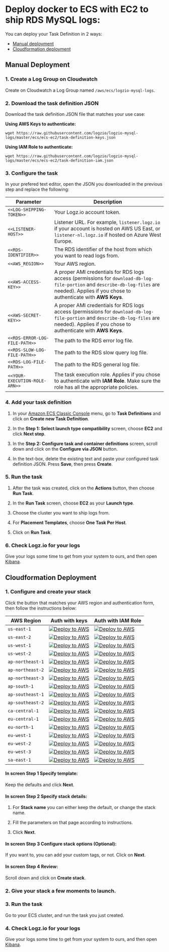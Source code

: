 # Deploy docker to ECS with EC2 to ship RDS MySQL logs:

You can deploy your Task Definition in 2 ways:
- [Manual deployment](#Manual-deployment)
- [Cloudformation deployment](#Cloudformation-deployment)

## Manual Deployment

### 1. Create a Log Group on Cloudwatch

Create on Cloudwatch a Log Group named `/aws/ecs/logzio-mysql-logs`.

### 2. Download the task definition JSON

Download the task definition JSON file that matches your use case:

**Using AWS Keys to authenticate:**

```shell
wget https://raw.githubusercontent.com/logzio/logzio-mysql-logs/master/ecs/ecs-ec2/task-definition-keys.json
```

**Using IAM Role to authenticate:**

```shell
wget https://raw.githubusercontent.com/logzio/logzio-mysql-logs/master/ecs/ecs-ec2/task-definition-iam.json
```

### 3. Configure the task

In your prefered text editor, open the JSON you downloaded in the previous step and replace the following:

| Parameter | Description |
|---|---|
| `<<LOG-SHIPPING-TOKEN>>` | Your Logz.io account token. |
| `<<LISTENER-HOST>>` | Listener URL. For example, `listener.logz.io` if your account is hosted on AWS US East, or `listener-nl.logz.io` if hosted on Azure West Europe. |
| `<<RDS-IDENTIFIER>>` | The RDS identifier of the host from which you want to read logs from. |
| `<<AWS_REGION>>` | Your AWS region. |
| `<<AWS-ACCESS-KEY>>` | A proper AMI credentials for RDS logs access (permissions for `download-db-log-file-portion` and `describe-db-log-files` are needed). Applies if you chose to authenticate with **AWS Keys**. |
| `<<AWS-SECRET-KEY>>` | A proper AMI credentials for RDS logs access (permissions for `download-db-log-file-portion` and `describe-db-log-files` are needed). Applies if you chose to authenticate with **AWS Keys**. |
| `<<RDS-ERROR-LOG-FILE-PATH>>` | The path to the RDS error log file. |
| `<<RDS-SLOW-LOG-FILE-PATH>>` | The path to the RDS slow query log file. |
| `<<RDS-LOG-FILE-PATH>>` | The path to the RDS general log file. |
| `<<YOUR-EXECUTION-ROLE-ARN>>` | The task execution role. Applies if you chose to authenticate with **IAM Role**. Make sure the role has all the appropriate policies. |

### 4. Add your task definition

1. In your [Amazon ECS Classic Console](https://console.aws.amazon.com/ecs/) menu, go to **Task Definitions** and click on **Create new Task Definition**.

2. In the **Step 1: Select launch type compatibility** screen, choose **EC2** and click **Next step**.

3. In the **Step 2: Configure task and container definitions** screen, scroll down and click on the **Configure via JSON** button.

4. In the text-box, delete the existing text and paste your configured task definition JSON. Press **Save**, then press **Create**.

### 5. Run the task

1. After the task was created, click on the **Actions** button, then choose **Run Task**.

2. In the **Run Task** screen, choose **EC2** as your **Launch type**.

3. Choose the cluster you want to ship logs from.

4. For **Placement Templates**, choose **One Task Per Host**.

5. Click on **Run Task**.

### 6. Check Logz.io for your logs

Give your logs some time to get from your system to ours, and then open [Kibana](https://app.logz.io/#/dashboard/kibana).

## Cloudformation Deployment

### 1. Configure and create your stack

Click the button that matches your AWS region and authentication form, then follow the instructions below:

| AWS Region       | Auth with keys                                                                                                                                                                                                                                                                                                                                               | Auth with IAM Role                                                                                                                                                                                                                                                                                                                                          |
|------------------|--------------------------------------------------------------------------------------------------------------------------------------------------------------------------------------------------------------------------------------------------------------------------------------------------------------------------------------------------------------|-------------------------------------------------------------------------------------------------------------------------------------------------------------------------------------------------------------------------------------------------------------------------------------------------------------------------------------------------------------|
| `us-east-1`      | [![Deploy to AWS](https://dytvr9ot2sszz.cloudfront.net/logz-docs/lights/LightS-button.png)](https://console.aws.amazon.com/cloudformation/home?region=us-east-1#/stacks/create/template?templateURL=https://logzio-aws-integrations-us-east-1.s3.amazonaws.com/logzio-mysql-logs/1.0.0/ecs/ec2/sam-template-keys.yaml&stackName=logzio-mysql-logs)           | [![Deploy to AWS](https://dytvr9ot2sszz.cloudfront.net/logz-docs/lights/LightS-button.png)](https://console.aws.amazon.com/cloudformation/home?region=us-east-1#/stacks/create/template?templateURL=https://logzio-aws-integrations-us-east-1.s3.amazonaws.com/logzio-mysql-logs/1.0.0/ecs/ec2/sam-template-iam.yaml&stackName=logzio-mysql-logs)           | 
| `us-east-2`      | [![Deploy to AWS](https://dytvr9ot2sszz.cloudfront.net/logz-docs/lights/LightS-button.png)](https://console.aws.amazon.com/cloudformation/home?region=us-east-2#/stacks/create/template?templateURL=https://logzio-aws-integrations-us-east-2.s3.amazonaws.com/logzio-mysql-logs/1.0.0/ecs/ec2/sam-template-keys.yaml&stackName=logzio-mysql-logs)           | [![Deploy to AWS](https://dytvr9ot2sszz.cloudfront.net/logz-docs/lights/LightS-button.png)](https://console.aws.amazon.com/cloudformation/home?region=us-east-2#/stacks/create/template?templateURL=https://logzio-aws-integrations-us-east-2.s3.amazonaws.com/logzio-mysql-logs/1.0.0/ecs/ec2/sam-template-iam.yaml&stackName=logzio-mysql-logs)           |
| `us-west-1`      | [![Deploy to AWS](https://dytvr9ot2sszz.cloudfront.net/logz-docs/lights/LightS-button.png)](https://console.aws.amazon.com/cloudformation/home?region=us-west-1#/stacks/create/template?templateURL=https://logzio-aws-integrations-us-west-1.s3.amazonaws.com/logzio-mysql-logs/1.0.0/ecs/ec2/sam-template-keys.yaml&stackName=logzio-mysql-logs)           | [![Deploy to AWS](https://dytvr9ot2sszz.cloudfront.net/logz-docs/lights/LightS-button.png)](https://console.aws.amazon.com/cloudformation/home?region=us-west-1#/stacks/create/template?templateURL=https://logzio-aws-integrations-us-west-1.s3.amazonaws.com/logzio-mysql-logs/1.0.0/ecs/ec2/sam-template-iam.yaml&stackName=logzio-mysql-logs)           |
| `us-west-2`      | [![Deploy to AWS](https://dytvr9ot2sszz.cloudfront.net/logz-docs/lights/LightS-button.png)](https://console.aws.amazon.com/cloudformation/home?region=us-west-2#/stacks/create/template?templateURL=https://logzio-aws-integrations-us-west-2.s3.amazonaws.com/logzio-mysql-logs/1.0.0/ecs/ec2/sam-template-keys.yaml&stackName=logzio-mysql-logs)           | [![Deploy to AWS](https://dytvr9ot2sszz.cloudfront.net/logz-docs/lights/LightS-button.png)](https://console.aws.amazon.com/cloudformation/home?region=us-west-2#/stacks/create/template?templateURL=https://logzio-aws-integrations-us-west-2.s3.amazonaws.com/logzio-mysql-logs/1.0.0/ecs/ec2/sam-template-iam.yaml&stackName=logzio-mysql-logs)           |
| `ap-northeast-1` | [![Deploy to AWS](https://dytvr9ot2sszz.cloudfront.net/logz-docs/lights/LightS-button.png)](https://console.aws.amazon.com/cloudformation/home?region=ap-northeast-1#/stacks/create/template?templateURL=https://logzio-aws-integrations-ap-northeast-1.s3.amazonaws.com/logzio-mysql-logs/1.0.0/ecs/ec2/sam-template-keys.yaml&stackName=logzio-mysql-logs) | [![Deploy to AWS](https://dytvr9ot2sszz.cloudfront.net/logz-docs/lights/LightS-button.png)](https://console.aws.amazon.com/cloudformation/home?region=ap-northeast-1#/stacks/create/template?templateURL=https://logzio-aws-integrations-ap-northeast-1.s3.amazonaws.com/logzio-mysql-logs/1.0.0/ecs/ec2/sam-template-iam.yaml&stackName=logzio-mysql-logs) |
| `ap-northeast-2` | [![Deploy to AWS](https://dytvr9ot2sszz.cloudfront.net/logz-docs/lights/LightS-button.png)](https://console.aws.amazon.com/cloudformation/home?region=ap-northeast-2#/stacks/create/template?templateURL=https://logzio-aws-integrations-ap-northeast-2.s3.amazonaws.com/logzio-mysql-logs/1.0.0/ecs/ec2/sam-template-keys.yaml&stackName=logzio-mysql-logs) | [![Deploy to AWS](https://dytvr9ot2sszz.cloudfront.net/logz-docs/lights/LightS-button.png)](https://console.aws.amazon.com/cloudformation/home?region=ap-northeast-2#/stacks/create/template?templateURL=https://logzio-aws-integrations-ap-northeast-2.s3.amazonaws.com/logzio-mysql-logs/1.0.0/ecs/ec2/sam-template-iam.yaml&stackName=logzio-mysql-logs) |
| `ap-northeast-3` | [![Deploy to AWS](https://dytvr9ot2sszz.cloudfront.net/logz-docs/lights/LightS-button.png)](https://console.aws.amazon.com/cloudformation/home?region=ap-northeast-3#/stacks/create/template?templateURL=https://logzio-aws-integrations-ap-northeast-3.s3.amazonaws.com/logzio-mysql-logs/1.0.0/ecs/ec2/sam-template-keys.yaml&stackName=logzio-mysql-logs) | [![Deploy to AWS](https://dytvr9ot2sszz.cloudfront.net/logz-docs/lights/LightS-button.png)](https://console.aws.amazon.com/cloudformation/home?region=ap-northeast-3#/stacks/create/template?templateURL=https://logzio-aws-integrations-ap-northeast-3.s3.amazonaws.com/logzio-mysql-logs/1.0.0/ecs/ec2/sam-template-iam.yaml&stackName=logzio-mysql-logs) |
| `ap-south-1`     | [![Deploy to AWS](https://dytvr9ot2sszz.cloudfront.net/logz-docs/lights/LightS-button.png)](https://console.aws.amazon.com/cloudformation/home?region=ap-south-1#/stacks/create/template?templateURL=https://logzio-aws-integrations-ap-south-1.s3.amazonaws.com/logzio-mysql-logs/1.0.0/ecs/ec2/sam-template-keys.yaml&stackName=logzio-mysql-logs)         | [![Deploy to AWS](https://dytvr9ot2sszz.cloudfront.net/logz-docs/lights/LightS-button.png)](https://console.aws.amazon.com/cloudformation/home?region=ap-south-1#/stacks/create/template?templateURL=https://logzio-aws-integrations-ap-south-1.s3.amazonaws.com/logzio-mysql-logs/1.0.0/ecs/ec2/sam-template-iam.yaml&stackName=logzio-mysql-logs)         |
| `ap-southeast-1` | [![Deploy to AWS](https://dytvr9ot2sszz.cloudfront.net/logz-docs/lights/LightS-button.png)](https://console.aws.amazon.com/cloudformation/home?region=ap-southeast-1#/stacks/create/template?templateURL=https://logzio-aws-integrations-ap-southeast-1.s3.amazonaws.com/logzio-mysql-logs/1.0.0/ecs/ec2/sam-template-keys.yaml&stackName=logzio-mysql-logs) | [![Deploy to AWS](https://dytvr9ot2sszz.cloudfront.net/logz-docs/lights/LightS-button.png)](https://console.aws.amazon.com/cloudformation/home?region=ap-southeast-1#/stacks/create/template?templateURL=https://logzio-aws-integrations-ap-southeast-1.s3.amazonaws.com/logzio-mysql-logs/1.0.0/ecs/ec2/sam-template-iam.yaml&stackName=logzio-mysql-logs) |
| `ap-southeast-2` | [![Deploy to AWS](https://dytvr9ot2sszz.cloudfront.net/logz-docs/lights/LightS-button.png)](https://console.aws.amazon.com/cloudformation/home?region=ap-southeast-2#/stacks/create/template?templateURL=https://logzio-aws-integrations-ap-southeast-2.s3.amazonaws.com/logzio-mysql-logs/1.0.0/ecs/ec2/sam-template-keys.yaml&stackName=logzio-mysql-logs) | [![Deploy to AWS](https://dytvr9ot2sszz.cloudfront.net/logz-docs/lights/LightS-button.png)](https://console.aws.amazon.com/cloudformation/home?region=ap-southeast-2#/stacks/create/template?templateURL=https://logzio-aws-integrations-ap-southeast-2.s3.amazonaws.com/logzio-mysql-logs/1.0.0/ecs/ec2/sam-template-iam.yaml&stackName=logzio-mysql-logs) |
| `ca-central-1`   | [![Deploy to AWS](https://dytvr9ot2sszz.cloudfront.net/logz-docs/lights/LightS-button.png)](https://console.aws.amazon.com/cloudformation/home?region=ca-central-1#/stacks/create/template?templateURL=https://logzio-aws-integrations-ca-central-1.s3.amazonaws.com/logzio-mysql-logs/1.0.0/ecs/ec2/sam-template-keys.yaml&stackName=logzio-mysql-logs)     | [![Deploy to AWS](https://dytvr9ot2sszz.cloudfront.net/logz-docs/lights/LightS-button.png)](https://console.aws.amazon.com/cloudformation/home?region=ca-central-1#/stacks/create/template?templateURL=https://logzio-aws-integrations-ca-central-1.s3.amazonaws.com/logzio-mysql-logs/1.0.0/ecs/ec2/sam-template-iam.yaml&stackName=logzio-mysql-logs)     |
| `eu-central-1`   | [![Deploy to AWS](https://dytvr9ot2sszz.cloudfront.net/logz-docs/lights/LightS-button.png)](https://console.aws.amazon.com/cloudformation/home?region=eu-central-1#/stacks/create/template?templateURL=https://logzio-aws-integrations-eu-central-1.s3.amazonaws.com/logzio-mysql-logs/1.0.0/ecs/ec2/sam-template-keys.yaml&stackName=logzio-mysql-logs)     | [![Deploy to AWS](https://dytvr9ot2sszz.cloudfront.net/logz-docs/lights/LightS-button.png)](https://console.aws.amazon.com/cloudformation/home?region=eu-central-1#/stacks/create/template?templateURL=https://logzio-aws-integrations-eu-central-1.s3.amazonaws.com/logzio-mysql-logs/1.0.0/ecs/ec2/sam-template-iam.yaml&stackName=logzio-mysql-logs)     |
| `eu-north-1`     | [![Deploy to AWS](https://dytvr9ot2sszz.cloudfront.net/logz-docs/lights/LightS-button.png)](https://console.aws.amazon.com/cloudformation/home?region=eu-north-1#/stacks/create/template?templateURL=https://logzio-aws-integrations-eu-north-1.s3.amazonaws.com/logzio-mysql-logs/1.0.0/ecs/ec2/sam-template-keys.yaml&stackName=logzio-mysql-logs)         | [![Deploy to AWS](https://dytvr9ot2sszz.cloudfront.net/logz-docs/lights/LightS-button.png)](https://console.aws.amazon.com/cloudformation/home?region=eu-north-1#/stacks/create/template?templateURL=https://logzio-aws-integrations-eu-north-1.s3.amazonaws.com/logzio-mysql-logs/1.0.0/ecs/ec2/sam-template-iam.yaml&stackName=logzio-mysql-logs)         |
| `eu-west-1`      | [![Deploy to AWS](https://dytvr9ot2sszz.cloudfront.net/logz-docs/lights/LightS-button.png)](https://console.aws.amazon.com/cloudformation/home?region=eu-west-1#/stacks/create/template?templateURL=https://logzio-aws-integrations-eu-west-1.s3.amazonaws.com/logzio-mysql-logs/1.0.0/ecs/ec2/sam-template-keys.yaml&stackName=logzio-mysql-logs)           | [![Deploy to AWS](https://dytvr9ot2sszz.cloudfront.net/logz-docs/lights/LightS-button.png)](https://console.aws.amazon.com/cloudformation/home?region=eu-west-1#/stacks/create/template?templateURL=https://logzio-aws-integrations-eu-west-1.s3.amazonaws.com/logzio-mysql-logs/1.0.0/ecs/ec2/sam-template-iam.yaml&stackName=logzio-mysql-logs)           |
| `eu-west-2`      | [![Deploy to AWS](https://dytvr9ot2sszz.cloudfront.net/logz-docs/lights/LightS-button.png)](https://console.aws.amazon.com/cloudformation/home?region=eu-west-2#/stacks/create/template?templateURL=https://logzio-aws-integrations-eu-west-2.s3.amazonaws.com/logzio-mysql-logs/1.0.0/ecs/ec2/sam-template-keys.yaml&stackName=logzio-mysql-logs)           | [![Deploy to AWS](https://dytvr9ot2sszz.cloudfront.net/logz-docs/lights/LightS-button.png)](https://console.aws.amazon.com/cloudformation/home?region=eu-west-2#/stacks/create/template?templateURL=https://logzio-aws-integrations-eu-west-2.s3.amazonaws.com/logzio-mysql-logs/1.0.0/ecs/ec2/sam-template-iam.yaml&stackName=logzio-mysql-logs)           |
| `eu-west-3`      | [![Deploy to AWS](https://dytvr9ot2sszz.cloudfront.net/logz-docs/lights/LightS-button.png)](https://console.aws.amazon.com/cloudformation/home?region=eu-west-3#/stacks/create/template?templateURL=https://logzio-aws-integrations-eu-west-3.s3.amazonaws.com/logzio-mysql-logs/1.0.0/ecs/ec2/sam-template-keys.yaml&stackName=logzio-mysql-logs)           | [![Deploy to AWS](https://dytvr9ot2sszz.cloudfront.net/logz-docs/lights/LightS-button.png)](https://console.aws.amazon.com/cloudformation/home?region=eu-west-3#/stacks/create/template?templateURL=https://logzio-aws-integrations-eu-west-3.s3.amazonaws.com/logzio-mysql-logs/1.0.0/ecs/ec2/sam-template-iam.yaml&stackName=logzio-mysql-logs)           |
| `sa-east-1`      | [![Deploy to AWS](https://dytvr9ot2sszz.cloudfront.net/logz-docs/lights/LightS-button.png)](https://console.aws.amazon.com/cloudformation/home?region=sa-east-1#/stacks/create/template?templateURL=https://logzio-aws-integrations-sa-east-1.s3.amazonaws.com/logzio-mysql-logs/1.0.0/ecs/ec2/sam-template-keys.yaml&stackName=logzio-mysql-logs)           | [![Deploy to AWS](https://dytvr9ot2sszz.cloudfront.net/logz-docs/lights/LightS-button.png)](https://console.aws.amazon.com/cloudformation/home?region=sa-east-1#/stacks/create/template?templateURL=https://logzio-aws-integrations-sa-east-1.s3.amazonaws.com/logzio-mysql-logs/1.0.0/ecs/ec2/sam-template-iam.yaml&stackName=logzio-mysql-logs)           |

#### In screen **Step 1 Specify template**:

Keep the defaults and click **Next**.

#### In screen **Step 2 Specify stack details**:

1. For **Stack name** you can either keep the default, or change the stack name.

2. Fill the parameters on that page according to instructions.

3. Click **Next**.


#### In screen **Step 3 Configure stack options** (Optional):

If you want to, you can add your custom tags, or not. Click on **Next**.

#### In screen **Step 4 Review**:

Scroll down and click on **Create stack**.

### 2. Give your stack a few moments to launch.

### 3. Run the task

Go to your ECS cluster, and run the task you just created.

### 4. Check Logz.io for your logs

Give your logs some time to get from your system to ours, and then open [Kibana](https://app.logz.io/#/dashboard/kibana).